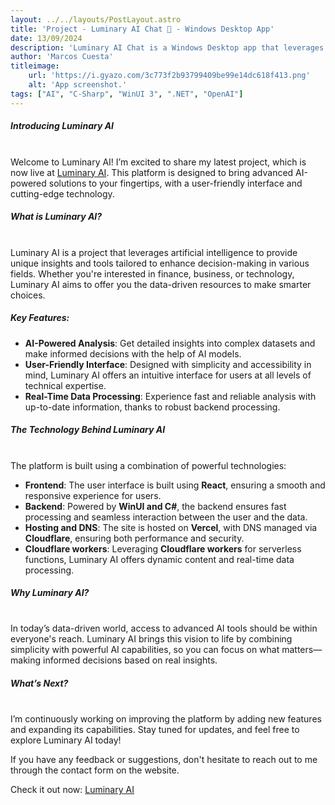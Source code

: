 ```yaml
---
layout: ../../layouts/PostLayout.astro
title: 'Project - Luminary AI Chat 🤖 - Windows Desktop App'
date: 13/09/2024
description: 'Luminary AI Chat is a Windows Desktop app that leverages Groq and their inference tools to chat with users using multiple AI''s. It''s built with C#, WinUI 3, and .NET. The app is designed to provide a seamless conversational experience, leveraging the power of AI to engage users in meaningful interactions.'
author: 'Marcos Cuesta'
titleimage:
    url: 'https://i.gyazo.com/3c773f2b93799409be99e14dc618f413.png'
    alt: 'App screenshot.'
tags: ["AI", "C-Sharp", "WinUI 3", ".NET", "OpenAI"]
---
```


##### Introducing Luminary AI
\
Welcome to Luminary AI! I’m excited to share my latest project, which is now live at [Luminary AI](https://luminaryai.marcoscuesta.com/). This platform is designed to bring advanced AI-powered solutions to your fingertips, with a user-friendly interface and cutting-edge technology.

##### What is Luminary AI?
\
Luminary AI is a project that leverages artificial intelligence to provide unique insights and tools tailored to enhance decision-making in various fields. Whether you're interested in finance, business, or technology, Luminary AI aims to offer you the data-driven resources to make smarter choices.

##### Key Features:

- **AI-Powered Analysis**: Get detailed insights into complex datasets and make informed decisions with the help of AI models.
- **User-Friendly Interface**: Designed with simplicity and accessibility in mind, Luminary AI offers an intuitive interface for users at all levels of technical expertise.
- **Real-Time Data Processing**: Experience fast and reliable analysis with up-to-date information, thanks to robust backend processing.
  
  
##### The Technology Behind Luminary AI
\
The platform is built using a combination of powerful technologies:

- **Frontend**: The user interface is built using **React**, ensuring a smooth and responsive experience for users.
- **Backend**: Powered by **WinUI and C#**, the backend ensures fast processing and seamless interaction between the user and the data.
- **Hosting and DNS**: The site is hosted on **Vercel**, with DNS managed via **Cloudflare**, ensuring both performance and security.
- **Cloudflare workers**: Leveraging **Cloudflare workers** for serverless functions, Luminary AI offers dynamic content and real-time data processing.

##### Why Luminary AI?
\
In today’s data-driven world, access to advanced AI tools should be within everyone's reach. Luminary AI brings this vision to life by combining simplicity with powerful AI capabilities, so you can focus on what matters—making informed decisions based on real insights.

##### What’s Next?
\
I’m continuously working on improving the platform by adding new features and expanding its capabilities. Stay tuned for updates, and feel free to explore Luminary AI today!

If you have any feedback or suggestions, don't hesitate to reach out to me through the contact form on the website.

Check it out now: [Luminary AI](https://luminaryai.marcoscuesta.com/)
